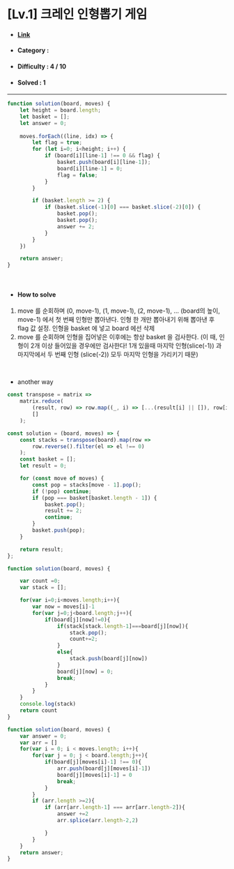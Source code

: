 # [Lv.1] 크레인 인형뽑기 게임 
* #### [Link](https://school.programmers.co.kr/learn/courses/30/lessons/64061)
* #### Category : 
* #### Difficulty : 4 / 10  
* #### Solved : 1

<hr />

```js
function solution(board, moves) {
    let height = board.length;
    let basket = [];
    let answer = 0;
    
    moves.forEach((line, idx) => {
        let flag = true;
        for (let i=0; i<height; i++) {
            if (board[i][line-1] !== 0 && flag) {
                basket.push(board[i][line-1]);
                board[i][line-1] = 0;
                flag = false;
            }
        }

        if (basket.length >= 2) {
            if (basket.slice(-1)[0] === basket.slice(-2)[0]) {
                basket.pop();
                basket.pop();
                answer += 2;
            }
        }
    })

    return answer;
}
```

<br />

* #### How to solve
1. move 를 순회하며 (0, move-1), (1, move-1), (2, move-1), ... (board의 높이, move-1) 에서 첫 번째 인형만 뽑아낸다. 
    인형 한 개만 뽑아내기 위해 뽑아낸 후 flag 값 설정. 인형을 basket 에 넣고 board 에선 삭제
2. move 를 순회하며 인형을 집어넣은 이후에는 항상 basket 을 검사한다.
(이 때, 인형이 2개 이상 들어있을 경우에만 검사한다! 1개 있을때 마지막 인형(slice(-1)) 과 마지막에서 두 번째 인형 (slice(-2)) 모두 마지막 인형을 가리키기 때문)

<br />

* another way
```js
const transpose = matrix =>
    matrix.reduce(
        (result, row) => row.map((_, i) => [...(result[i] || []), row[i]]),
        []
    );

const solution = (board, moves) => {
    const stacks = transpose(board).map(row =>
        row.reverse().filter(el => el !== 0)
    );
    const basket = [];
    let result = 0;

    for (const move of moves) {
        const pop = stacks[move - 1].pop();
        if (!pop) continue;
        if (pop === basket[basket.length - 1]) {
            basket.pop();
            result += 2;
            continue;
        }
        basket.push(pop);
    }

    return result;
};
```
```js
function solution(board, moves) {

    var count =0;
    var stack = [];

    for(var i=0;i<moves.length;i++){
        var now = moves[i]-1
        for(var j=0;j<board.length;j++){
            if(board[j][now]!=0){
                if(stack[stack.length-1]===board[j][now]){
                    stack.pop();
                    count+=2;
                }
                else{
                    stack.push(board[j][now])
                }
                board[j][now] = 0;
                break;
            }
        }
    }
    console.log(stack)
    return count
}
```
```js
function solution(board, moves) {
    var answer = 0;
    var arr = []
    for(var i = 0; i < moves.length; i++){
        for(var j = 0; j < board.length;j++){
            if(board[j][moves[i]-1] !== 0){
                arr.push(board[j][moves[i]-1])
                board[j][moves[i]-1] = 0
                break;
            }
        }
        if (arr.length >=2){
            if (arr[arr.length-1] === arr[arr.length-2]){
                answer +=2
                arr.splice(arr.length-2,2)

            }
        } 
    }
    return answer;
}
```
